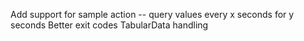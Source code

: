 Add support for sample action -- query values every x seconds for y seconds
Better exit codes
TabularData handling
